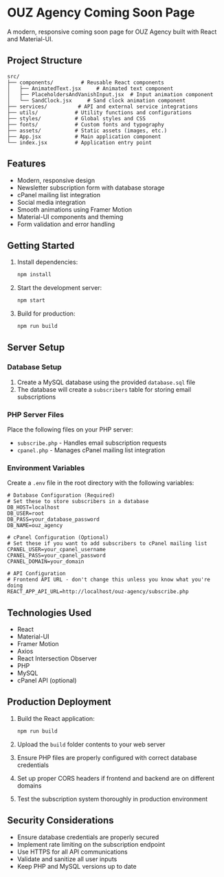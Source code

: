 # OUZ Agency Coming Soon Page

A modern, responsive coming soon page for OUZ Agency built with React and Material-UI.

## Project Structure

```
src/
├── components/         # Reusable React components
│   ├── AnimatedText.jsx     # Animated text component
│   ├── PlaceholdersAndVanishInput.jsx  # Input animation component
│   └── SandClock.jsx     # Sand clock animation component
├── services/          # API and external service integrations
├── utils/            # Utility functions and configurations
├── styles/           # Global styles and CSS
├── fonts/            # Custom fonts and typography
├── assets/           # Static assets (images, etc.)
├── App.jsx           # Main application component
└── index.jsx         # Application entry point
```

## Features

- Modern, responsive design
- Newsletter subscription form with database storage
- cPanel mailing list integration
- Social media integration
- Smooth animations using Framer Motion
- Material-UI components and theming
- Form validation and error handling

## Getting Started

1. Install dependencies:

   ```bash
   npm install
   ```

2. Start the development server:

   ```bash
   npm start
   ```

3. Build for production:
   ```bash
   npm run build
   ```

## Server Setup

### Database Setup

1. Create a MySQL database using the provided `database.sql` file
2. The database will create a `subscribers` table for storing email subscriptions

### PHP Server Files

Place the following files on your PHP server:

- `subscribe.php` - Handles email subscription requests
- `cpanel.php` - Manages cPanel mailing list integration

### Environment Variables

Create a `.env` file in the root directory with the following variables:

```
# Database Configuration (Required)
# Set these to store subscribers in a database
DB_HOST=localhost
DB_USER=root
DB_PASS=your_database_password
DB_NAME=ouz_agency

# cPanel Configuration (Optional)
# Set these if you want to add subscribers to cPanel mailing list
CPANEL_USER=your_cpanel_username
CPANEL_PASS=your_cpanel_password
CPANEL_DOMAIN=your_domain

# API Configuration
# Frontend API URL - don't change this unless you know what you're doing
REACT_APP_API_URL=http://localhost/ouz-agency/subscribe.php
```

## Technologies Used

- React
- Material-UI
- Framer Motion
- Axios
- React Intersection Observer
- PHP
- MySQL
- cPanel API (optional)

## Production Deployment

1. Build the React application:

   ```bash
   npm run build
   ```

2. Upload the `build` folder contents to your web server

3. Ensure PHP files are properly configured with correct database credentials

4. Set up proper CORS headers if frontend and backend are on different domains

5. Test the subscription system thoroughly in production environment

## Security Considerations

- Ensure database credentials are properly secured
- Implement rate limiting on the subscription endpoint
- Use HTTPS for all API communications
- Validate and sanitize all user inputs
- Keep PHP and MySQL versions up to date
